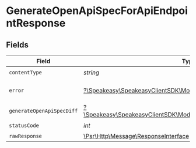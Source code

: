 # GenerateOpenApiSpecForApiEndpointResponse


## Fields

| Field                                                                                                                  | Type                                                                                                                   | Required                                                                                                               | Description                                                                                                            |
| ---------------------------------------------------------------------------------------------------------------------- | ---------------------------------------------------------------------------------------------------------------------- | ---------------------------------------------------------------------------------------------------------------------- | ---------------------------------------------------------------------------------------------------------------------- |
| `contentType`                                                                                                          | *string*                                                                                                               | :heavy_check_mark:                                                                                                     | N/A                                                                                                                    |
| `error`                                                                                                                | [?\Speakeasy\SpeakeasyClientSDK\Models\Shared\Error](../../models/shared/Error.md)                                     | :heavy_minus_sign:                                                                                                     | Default error response                                                                                                 |
| `generateOpenApiSpecDiff`                                                                                              | [?\Speakeasy\SpeakeasyClientSDK\Models\Shared\GenerateOpenApiSpecDiff](../../models/shared/GenerateOpenApiSpecDiff.md) | :heavy_minus_sign:                                                                                                     | OK                                                                                                                     |
| `statusCode`                                                                                                           | *int*                                                                                                                  | :heavy_check_mark:                                                                                                     | N/A                                                                                                                    |
| `rawResponse`                                                                                                          | [\Psr\Http\Message\ResponseInterface](https://www.php-fig.org/psr/psr-7/#33-psrhttpmessageresponseinterface)           | :heavy_minus_sign:                                                                                                     | N/A                                                                                                                    |